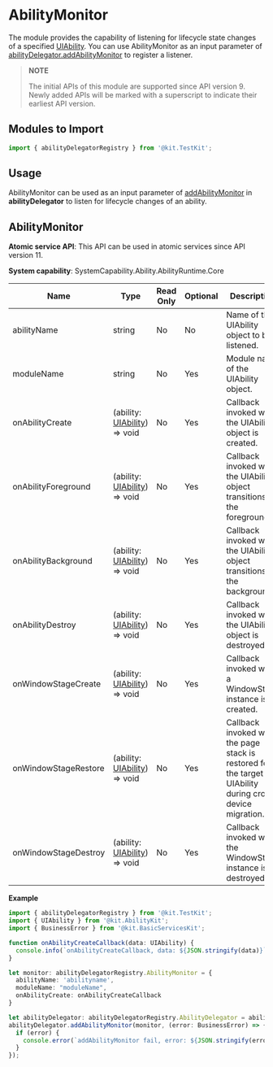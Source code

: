 # AbilityMonitor

<!--Kit: Ability Kit-->
<!--Subsystem: Ability-->
<!--Owner: @zexin_c-->
<!--Designer: @li-weifeng2-->
<!--Tester: @lixueqing513-->
<!--Adviser: @huipeizi-->

The module provides the capability of listening for lifecycle state changes of a specified [UIAbility](js-apis-app-ability-uiAbility.md). You can use AbilityMonitor as an input parameter of [abilityDelegator.addAbilityMonitor](../apis-test-kit/js-apis-inner-application-abilityDelegator.md#addabilitymonitor9) to register a listener.

> **NOTE**
> 
> The initial APIs of this module are supported since API version 9. Newly added APIs will be marked with a superscript to indicate their earliest API version. 

## Modules to Import

```ts
import { abilityDelegatorRegistry } from '@kit.TestKit';
```

## Usage

AbilityMonitor can be used as an input parameter of [addAbilityMonitor](../apis-test-kit/js-apis-inner-application-abilityDelegator.md#addabilitymonitor9) in **abilityDelegator** to listen for lifecycle changes of an ability.

## AbilityMonitor

**Atomic service API**: This API can be used in atomic services since API version 11.

**System capability**: SystemCapability.Ability.AbilityRuntime.Core

| Name                                                        | Type    | Read Only| Optional| Description                                                        |
| ------------------------------------------------------------ | -------- | ---- | ---- | ------------------------------------------------------------ |
| abilityName                                                  | string   | No  | No  |  Name of the UIAbility object to be listened.|
| moduleName                                                  | string   | No  | Yes  | Module name of the UIAbility object.|
| onAbilityCreate | (ability: [UIAbility](js-apis-app-ability-uiAbility.md)) => void | No  | Yes  | Callback invoked when the UIAbility object is created.|
| onAbilityForeground | (ability: [UIAbility](js-apis-app-ability-uiAbility.md)) => void | No  | Yes  | Callback invoked when the UIAbility object transitions to the foreground.|
| onAbilityBackground | (ability: [UIAbility](js-apis-app-ability-uiAbility.md)) => void | No  | Yes  | Callback invoked when the UIAbility object transitions to the background.|
| onAbilityDestroy | (ability: [UIAbility](js-apis-app-ability-uiAbility.md)) => void | No  | Yes  | Callback invoked when the UIAbility object is destroyed.|
| onWindowStageCreate | (ability: [UIAbility](js-apis-app-ability-uiAbility.md)) => void | No  | Yes  | Callback invoked when a WindowStage instance is created.|
| onWindowStageRestore | (ability: [UIAbility](js-apis-app-ability-uiAbility.md)) => void | No  | Yes  | Callback invoked when the page stack is restored for the target UIAbility during cross-device migration.|
| onWindowStageDestroy | (ability: [UIAbility](js-apis-app-ability-uiAbility.md)) => void | No  | Yes  | Callback invoked when the WindowStage instance is destroyed.|

**Example**

```ts
import { abilityDelegatorRegistry } from '@kit.TestKit';
import { UIAbility } from '@kit.AbilityKit';
import { BusinessError } from '@kit.BasicServicesKit';

function onAbilityCreateCallback(data: UIAbility) {
  console.info(`onAbilityCreateCallback, data: ${JSON.stringify(data)}`);
}

let monitor: abilityDelegatorRegistry.AbilityMonitor = {
  abilityName: 'abilityname',
  moduleName: "moduleName",
  onAbilityCreate: onAbilityCreateCallback
}

let abilityDelegator: abilityDelegatorRegistry.AbilityDelegator = abilityDelegatorRegistry.getAbilityDelegator();
abilityDelegator.addAbilityMonitor(monitor, (error: BusinessError) => {
  if (error) {
    console.error(`addAbilityMonitor fail, error: ${JSON.stringify(error)}`);
  }
});
```
